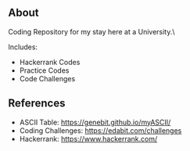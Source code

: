 ## About
Coding Repository for my stay here at a University.\

Includes:
- Hackerrank Codes
- Practice Codes
- Code Challenges

## References
- ASCII Table: https://genebit.github.io/myASCII/
- Coding Challenges: https://edabit.com/challenges
- Hackerrank: https://www.hackerrank.com/